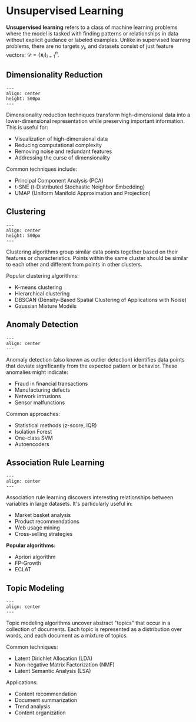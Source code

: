 # Unsupervised Learning

**Unsupervised learning** refers to a class of machine learning problems where the model is tasked with finding patterns or relationships in data without explicit guidance or labeled examples. Unlike in supervised learning problems, there are no targets $y_i$, and datasets consist of just feature vectors: $\mathcal D = \{\boldsymbol x_i\}_{i=1}^n$.

## Dimensionality Reduction

```{figure} https://buffml.com/wp-content/uploads/2022/12/Dimensionality_Reduction.png
---
align: center
height: 500px
---
```

Dimensionality reduction techniques transform high-dimensional data into a lower-dimensional representation while preserving important information. This is useful for:

- Visualization of high-dimensional data
- Reducing computational complexity
- Removing noise and redundant features
- Addressing the curse of dimensionality

Common techniques include:

- Principal Component Analysis (PCA)
- t-SNE (t-Distributed Stochastic Neighbor Embedding)
- UMAP (Uniform Manifold Approximation and Projection)

## Clustering

```{figure} https://media.licdn.com/dms/image/D4D12AQFdOCmVd8QVow/article-cover_image-shrink_720_1280/0/1680696595611?e=2147483647&v=beta&t=_BnRUyAeG4dxyHALQ0E48cL8pfvmGh7sUDxETG6LRoQ
---
align: center
height: 500px
---
```

Clustering algorithms group similar data points together based on their features or characteristics. Points within the same cluster should be similar to each other and different from points in other clusters.

Popular clustering algorithms:

- K-means clustering
- Hierarchical clustering
- DBSCAN (Density-Based Spatial Clustering of Applications with Noise)
- Gaussian Mixture Models

## Anomaly Detection

```{figure} https://www.quest.com/images/og/OGImage-AnomalyDetection_170064.jpg
---
align: center
---
```

Anomaly detection (also known as outlier detection) identifies data points that deviate significantly from the expected pattern or behavior. These anomalies might indicate:

- Fraud in financial transactions
- Manufacturing defects
- Network intrusions
- Sensor malfunctions

Common approaches:

- Statistical methods (z-score, IQR)
- Isolation Forest
- One-class SVM
- Autoencoders

## Association Rule Learning

```{figure} https://i0.wp.com/analyticsarora.com/wp-content/uploads/2022/06/association-rule-learning-visual-example-ml-interview.png?resize=800%2C600&ssl=1
---
align: center
---
```

Association rule learning discovers interesting relationships between variables in large datasets. It's particularly useful in:

- Market basket analysis
- Product recommendations
- Web usage mining
- Cross-selling strategies

**Popular algorithms:**

- Apriori algorithm
- FP-Growth
- ECLAT

## Topic Modeling

```{figure} https://d3lkc3n5th01x7.cloudfront.net/wp-content/uploads/2023/11/03043855/topic-modeling-in-NLP.svg
---
align: center
---
```

Topic modeling algorithms uncover abstract "topics" that occur in a collection of documents. Each topic is represented as a distribution over words, and each document as a mixture of topics.

Common techniques:

- Latent Dirichlet Allocation (LDA)
- Non-negative Matrix Factorization (NMF)
- Latent Semantic Analysis (LSA)

Applications:

- Content recommendation
- Document summarization
- Trend analysis
- Content organization
